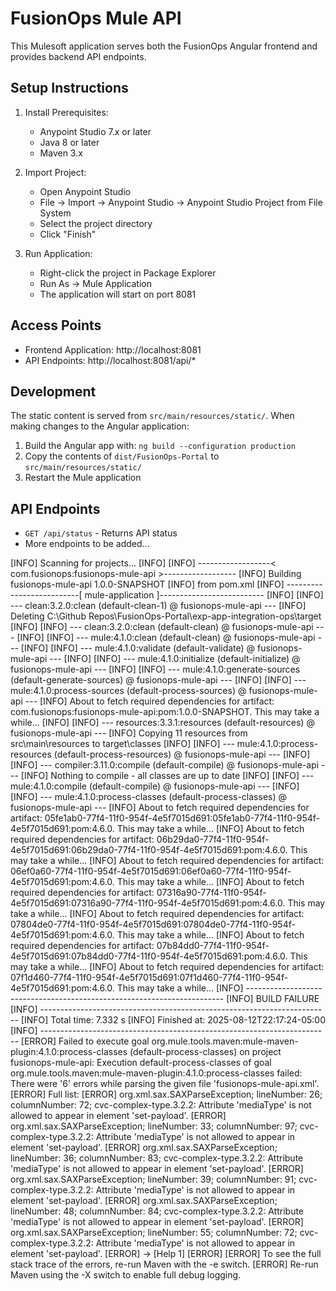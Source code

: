 # FusionOps Mule API

This Mulesoft application serves both the FusionOps Angular frontend and provides backend API endpoints.

## Setup Instructions

1. Install Prerequisites:
   - Anypoint Studio 7.x or later
   - Java 8 or later
   - Maven 3.x

2. Import Project:
   - Open Anypoint Studio
   - File -> Import -> Anypoint Studio -> Anypoint Studio Project from File System
   - Select the project directory
   - Click "Finish"

3. Run Application:
   - Right-click the project in Package Explorer
   - Run As -> Mule Application
   - The application will start on port 8081

## Access Points

- Frontend Application: http://localhost:8081
- API Endpoints: http://localhost:8081/api/*

## Development

The static content is served from `src/main/resources/static/`. When making changes to the Angular application:

1. Build the Angular app with: `ng build --configuration production`
2. Copy the contents of `dist/FusionOps-Portal` to `src/main/resources/static/`
3. Restart the Mule application

## API Endpoints

- `GET /api/status` - Returns API status
- More endpoints to be added...

[INFO] Scanning for projects...
[INFO] 
[INFO] ------------------< com.fusionops:fusionops-mule-api >------------------
[INFO] Building fusionops-mule-api 1.0.0-SNAPSHOT
[INFO]   from pom.xml
[INFO] --------------------------[ mule-application ]--------------------------
[INFO] 
[INFO] --- clean:3.2.0:clean (default-clean-1) @ fusionops-mule-api ---
[INFO] Deleting C:\Github Repos\FusionOps-Portal\exp-app-integration-ops\target
[INFO] 
[INFO] --- clean:3.2.0:clean (default-clean) @ fusionops-mule-api ---
[INFO] 
[INFO] --- mule:4.1.0:clean (default-clean) @ fusionops-mule-api ---
[INFO] 
[INFO] --- mule:4.1.0:validate (default-validate) @ fusionops-mule-api ---
[INFO] 
[INFO] --- mule:4.1.0:initialize (default-initialize) @ fusionops-mule-api ---
[INFO] 
[INFO] --- mule:4.1.0:generate-sources (default-generate-sources) @ fusionops-mule-api ---
[INFO] 
[INFO] --- mule:4.1.0:process-sources (default-process-sources) @ fusionops-mule-api ---
[INFO] About to fetch required dependencies for artifact: com.fusionops:fusionops-mule-api:pom:1.0.0-SNAPSHOT. This may take a while...
[INFO] 
[INFO] --- resources:3.3.1:resources (default-resources) @ fusionops-mule-api ---
[INFO] Copying 11 resources from src\main\resources to target\classes
[INFO] 
[INFO] --- mule:4.1.0:process-resources (default-process-resources) @ fusionops-mule-api ---
[INFO] 
[INFO] --- compiler:3.11.0:compile (default-compile) @ fusionops-mule-api ---
[INFO] Nothing to compile - all classes are up to date
[INFO] 
[INFO] --- mule:4.1.0:compile (default-compile) @ fusionops-mule-api ---
[INFO] 
[INFO] --- mule:4.1.0:process-classes (default-process-classes) @ fusionops-mule-api ---
[INFO] About to fetch required dependencies for artifact: 05fe1ab0-77f4-11f0-954f-4e5f7015d691:05fe1ab0-77f4-11f0-954f-4e5f7015d691:pom:4.6.0. This may take a while...
[INFO] About to fetch required dependencies for artifact: 06b29da0-77f4-11f0-954f-4e5f7015d691:06b29da0-77f4-11f0-954f-4e5f7015d691:pom:4.6.0. This may take a while...
[INFO] About to fetch required dependencies for artifact: 06ef0a60-77f4-11f0-954f-4e5f7015d691:06ef0a60-77f4-11f0-954f-4e5f7015d691:pom:4.6.0. This may take a while...
[INFO] About to fetch required dependencies for artifact: 07316a90-77f4-11f0-954f-4e5f7015d691:07316a90-77f4-11f0-954f-4e5f7015d691:pom:4.6.0. This may take a while...
[INFO] About to fetch required dependencies for artifact: 07804de0-77f4-11f0-954f-4e5f7015d691:07804de0-77f4-11f0-954f-4e5f7015d691:pom:4.6.0. This may take a while...
[INFO] About to fetch required dependencies for artifact: 07b84dd0-77f4-11f0-954f-4e5f7015d691:07b84dd0-77f4-11f0-954f-4e5f7015d691:pom:4.6.0. This may take a while...
[INFO] About to fetch required dependencies for artifact: 07f1d460-77f4-11f0-954f-4e5f7015d691:07f1d460-77f4-11f0-954f-4e5f7015d691:pom:4.6.0. This may take a while...
[INFO] ------------------------------------------------------------------------
[INFO] BUILD FAILURE
[INFO] ------------------------------------------------------------------------
[INFO] Total time:  7.332 s
[INFO] Finished at: 2025-08-12T22:17:24-05:00
[INFO] ------------------------------------------------------------------------
[ERROR] Failed to execute goal org.mule.tools.maven:mule-maven-plugin:4.1.0:process-classes (default-process-classes) on project fusionops-mule-api: Execution default-process-classes of goal org.mule.tools.maven:mule-maven-plugin:4.1.0:process-classes failed: There were '6' errors while parsing the given file 'fusionops-mule-api.xml'.
[ERROR] Full list:
[ERROR] org.xml.sax.SAXParseException; lineNumber: 26; columnNumber: 72; cvc-complex-type.3.2.2: Attribute 'mediaType' is not allowed to appear in element 'set-payload'.
[ERROR] org.xml.sax.SAXParseException; lineNumber: 33; columnNumber: 97; cvc-complex-type.3.2.2: Attribute 'mediaType' is not allowed to appear in element 'set-payload'.
[ERROR] org.xml.sax.SAXParseException; lineNumber: 36; columnNumber: 83; cvc-complex-type.3.2.2: Attribute 'mediaType' is not allowed to appear in element 'set-payload'.
[ERROR] org.xml.sax.SAXParseException; lineNumber: 39; columnNumber: 91; cvc-complex-type.3.2.2: Attribute 'mediaType' is not allowed to appear in element 'set-payload'.
[ERROR] org.xml.sax.SAXParseException; lineNumber: 48; columnNumber: 84; cvc-complex-type.3.2.2: Attribute 'mediaType' is not allowed to appear in element 'set-payload'.
[ERROR] org.xml.sax.SAXParseException; lineNumber: 55; columnNumber: 72; cvc-complex-type.3.2.2: Attribute 'mediaType' is not allowed to appear in element 'set-payload'.
[ERROR] -> [Help 1]
[ERROR] 
[ERROR] To see the full stack trace of the errors, re-run Maven with the -e switch.
[ERROR] Re-run Maven using the -X switch to enable full debug logging.